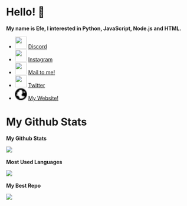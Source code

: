 # Hello! 👋

**My name is Efe, I interested in Python, JavaScript, Node.js and HTML.**

- <img height="32" width="32" src="https://unpkg.com/simple-icons@v5/icons/discord.svg" /> [Discord](https://discord.com/users/822748323453992980)
- <img height="32" width="32" src="https://unpkg.com/simple-icons@v5/icons/instagram.svg" /> [Instagram](https://instagram.com/efemertcbgl)
- <img height="32" width="32" src="https://unpkg.com/simple-icons@v5/icons/gmail.svg" /> [Mail to me!](mailto:efe_mert_cabaoglu@hotmail.com)
- <img height="32" width="32" src="https://unpkg.com/simple-icons@v5/icons/twitter.svg" /> [Twitter](https://twitter.com/efemertcbgl)
- <img height="32" width="32" src="https://raw.githubusercontent.com/iconic/open-iconic/master/svg/globe.svg" /> [My Website!](https://efemertcbgll.tk)

# My Github Stats

**My Github Stats**

<img src="https://github-readme-stats.vercel.app/api?username=efemertcbgll&theme=dark">

**Most Used Languages**

<img src="https://github-readme-stats.vercel.app/api/top-langs/?username=efemertcbgll&theme=dark&layout=compact">

**My Best Repo**

<img src="https://github-readme-stats.vercel.app/api/pin/?username=efemertcbgll&repo=Basit-Programlar-Python&show_owner=true&theme=dark">
 

